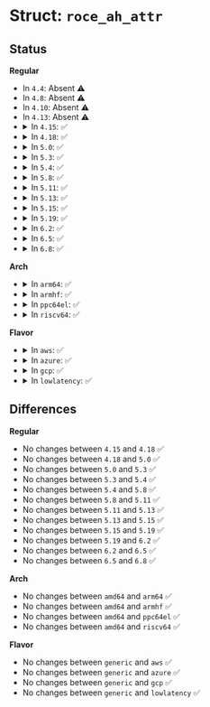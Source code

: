 # Struct: <code>roce_ah_attr</code>

## Status
<b>Regular</b>
<ul>
<li>
In <code>4.4</code>: Absent ⚠️
</li>
<li>
In <code>4.8</code>: Absent ⚠️
</li>
<li>
In <code>4.10</code>: Absent ⚠️
</li>
<li>
In <code>4.13</code>: Absent ⚠️
</li>
<li>
<details>
<summary>In <code>4.15</code>: ✅</summary>

```c
struct roce_ah_attr {
    u8 dmac[6];
};
```
</details>
</li>
<li>
<details>
<summary>In <code>4.18</code>: ✅</summary>

```c
struct roce_ah_attr {
    u8 dmac[6];
};
```
</details>
</li>
<li>
<details>
<summary>In <code>5.0</code>: ✅</summary>

```c
struct roce_ah_attr {
    u8 dmac[6];
};
```
</details>
</li>
<li>
<details>
<summary>In <code>5.3</code>: ✅</summary>

```c
struct roce_ah_attr {
    u8 dmac[6];
};
```
</details>
</li>
<li>
<details>
<summary>In <code>5.4</code>: ✅</summary>

```c
struct roce_ah_attr {
    u8 dmac[6];
};
```
</details>
</li>
<li>
<details>
<summary>In <code>5.8</code>: ✅</summary>

```c
struct roce_ah_attr {
    u8 dmac[6];
};
```
</details>
</li>
<li>
<details>
<summary>In <code>5.11</code>: ✅</summary>

```c
struct roce_ah_attr {
    u8 dmac[6];
};
```
</details>
</li>
<li>
<details>
<summary>In <code>5.13</code>: ✅</summary>

```c
struct roce_ah_attr {
    u8 dmac[6];
};
```
</details>
</li>
<li>
<details>
<summary>In <code>5.15</code>: ✅</summary>

```c
struct roce_ah_attr {
    u8 dmac[6];
};
```
</details>
</li>
<li>
<details>
<summary>In <code>5.19</code>: ✅</summary>

```c
struct roce_ah_attr {
    u8 dmac[6];
};
```
</details>
</li>
<li>
<details>
<summary>In <code>6.2</code>: ✅</summary>

```c
struct roce_ah_attr {
    u8 dmac[6];
};
```
</details>
</li>
<li>
<details>
<summary>In <code>6.5</code>: ✅</summary>

```c
struct roce_ah_attr {
    u8 dmac[6];
};
```
</details>
</li>
<li>
<details>
<summary>In <code>6.8</code>: ✅</summary>

```c
struct roce_ah_attr {
    u8 dmac[6];
};
```
</details>
</li>
</ul>
<b>Arch</b>
<ul>
<li>
<details>
<summary>In <code>arm64</code>: ✅</summary>

```c
struct roce_ah_attr {
    u8 dmac[6];
};
```
</details>
</li>
<li>
<details>
<summary>In <code>armhf</code>: ✅</summary>

```c
struct roce_ah_attr {
    u8 dmac[6];
};
```
</details>
</li>
<li>
<details>
<summary>In <code>ppc64el</code>: ✅</summary>

```c
struct roce_ah_attr {
    u8 dmac[6];
};
```
</details>
</li>
<li>
<details>
<summary>In <code>riscv64</code>: ✅</summary>

```c
struct roce_ah_attr {
    u8 dmac[6];
};
```
</details>
</li>
</ul>
<b>Flavor</b>
<ul>
<li>
<details>
<summary>In <code>aws</code>: ✅</summary>

```c
struct roce_ah_attr {
    u8 dmac[6];
};
```
</details>
</li>
<li>
<details>
<summary>In <code>azure</code>: ✅</summary>

```c
struct roce_ah_attr {
    u8 dmac[6];
};
```
</details>
</li>
<li>
<details>
<summary>In <code>gcp</code>: ✅</summary>

```c
struct roce_ah_attr {
    u8 dmac[6];
};
```
</details>
</li>
<li>
<details>
<summary>In <code>lowlatency</code>: ✅</summary>

```c
struct roce_ah_attr {
    u8 dmac[6];
};
```
</details>
</li>
</ul>

## Differences
<b>Regular</b>
<ul>
<li>
No changes between <code>4.15</code> and <code>4.18</code> ✅
</li>
<li>
No changes between <code>4.18</code> and <code>5.0</code> ✅
</li>
<li>
No changes between <code>5.0</code> and <code>5.3</code> ✅
</li>
<li>
No changes between <code>5.3</code> and <code>5.4</code> ✅
</li>
<li>
No changes between <code>5.4</code> and <code>5.8</code> ✅
</li>
<li>
No changes between <code>5.8</code> and <code>5.11</code> ✅
</li>
<li>
No changes between <code>5.11</code> and <code>5.13</code> ✅
</li>
<li>
No changes between <code>5.13</code> and <code>5.15</code> ✅
</li>
<li>
No changes between <code>5.15</code> and <code>5.19</code> ✅
</li>
<li>
No changes between <code>5.19</code> and <code>6.2</code> ✅
</li>
<li>
No changes between <code>6.2</code> and <code>6.5</code> ✅
</li>
<li>
No changes between <code>6.5</code> and <code>6.8</code> ✅
</li>
</ul>
<b>Arch</b>
<ul>
<li>
No changes between <code>amd64</code> and <code>arm64</code> ✅
</li>
<li>
No changes between <code>amd64</code> and <code>armhf</code> ✅
</li>
<li>
No changes between <code>amd64</code> and <code>ppc64el</code> ✅
</li>
<li>
No changes between <code>amd64</code> and <code>riscv64</code> ✅
</li>
</ul>
<b>Flavor</b>
<ul>
<li>
No changes between <code>generic</code> and <code>aws</code> ✅
</li>
<li>
No changes between <code>generic</code> and <code>azure</code> ✅
</li>
<li>
No changes between <code>generic</code> and <code>gcp</code> ✅
</li>
<li>
No changes between <code>generic</code> and <code>lowlatency</code> ✅
</li>
</ul>
